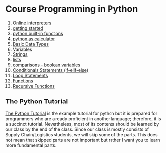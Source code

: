 # Course Programming in Python


01. [Online interpreters](online-interpreters.md)
02. [getting started](getting-started.md)
03. [python built-in functions](python-built-in-functions.md)
04. [python as calculator](python-as-calculator.md)
05. [Basic Data Types](basic-data-types.md)
06. [Variables](variables.md)
07. [Strings](strings.md)
08. [lists](python-list.md)
09. [comparisons - boolean variables](comparisons-boolean-variables.md)
10. [Conditionals Statements (if-elif-else)](conditionals-statements.md)
11. [Loop Statements](loop-statements.md)
12. [Functions](functions.md)
13. [Recursive Functions](recursive-functions.md)

## The Python Tutorial

[The Python Tutorial](https://docs.python.org/3/tutorial/index.html) is the example tutorial for python but it is prepared for programmers who are already proficient in another language; therefore, it is a succinct tutorial.
Nevertheless, most of its contents should be learned by our class by the end of the class.
Since our class is mostly consists of Supply Chain/Logistics students, we will skip some of the parts.
This does not mean that skipped parts are not important but rather I want you to learn more fundamental parts.




